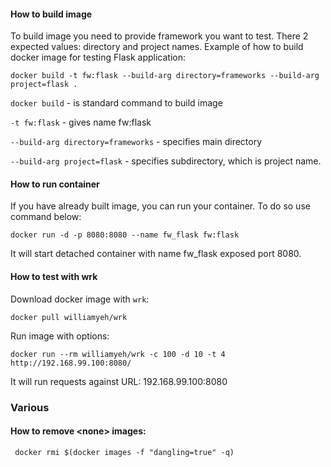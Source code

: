 #### How to build image

To build image you need to provide framework you want to test. There 2 expected values: directory and project names. Example of how to build docker image for testing Flask application:

`docker build -t fw:flask --build-arg directory=frameworks --build-arg project=flask .`

`docker build` - is standard command to build image

`-t fw:flask` - gives name fw:flask

`--build-arg directory=frameworks` - specifies main directory
  
`--build-arg project=flask` - specifies subdirectory, which is project name. 

#### How to run container

If you have already built image, you can run your container. To do so use command below:

`docker run -d -p 8080:8080 --name fw_flask fw:flask`

It will start detached container with name fw_flask exposed port 8080.

#### How to test with wrk

Download docker image with `wrk`:

`docker pull williamyeh/wrk`

Run image with options:

`docker run --rm williamyeh/wrk -c 100 -d 10 -t 4 http://192.168.99.100:8080/`

It will run requests against URL: 192.168.99.100:8080

### Various

#### How to remove \<none\> images:

``` docker rmi $(docker images -f "dangling=true" -q)```